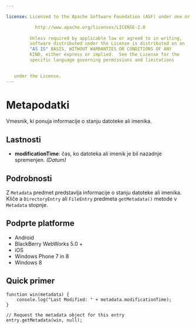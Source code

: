 ```yaml
---

license: Licensed to the Apache Software Foundation (ASF) under one or more contributor license agreements. See the NOTICE file distributed with this work for additional information regarding copyright ownership. The ASF licenses this file to you under the Apache License, Version 2.0 (the "License"); you may not use this file except in compliance with the License. You may obtain a copy of the License at

           http://www.apache.org/licenses/LICENSE-2.0
    
         Unless required by applicable law or agreed to in writing,
         software distributed under the License is distributed on an
         "AS IS" BASIS, WITHOUT WARRANTIES OR CONDITIONS OF ANY
         KIND, either express or implied.  See the License for the
         specific language governing permissions and limitations
    

   under the License.
---
```


# Metapodatki

Vmesnik, ki ponuja informacije o stanju datoteke ali imenika.

## Lastnosti

*   **modificationTime**: čas, ko datoteka ali imenik je bil nazadnje spremenjen. *(Datum)*

## Podrobnosti

Z `Metadata` predmet predstavlja informacije o stanju datoteke ali imenika. Kliče a `DirectoryEntry` ali `FileEntry` predmeta `getMetadata()` metode v `Metadata` stopnje.

## Podprte platforme

*   Android
*   BlackBerry WebWorks 5.0 +
*   iOS
*   Windows Phone 7 in 8
*   Windows 8

## Quick primer

    function win(metadata) {
        console.log("Last Modified: " + metadata.modificationTime);
    }
    
    // Request the metadata object for this entry
    entry.getMetadata(win, null);